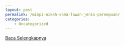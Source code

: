 ```yaml
---
layout: post
permalink: /mimpi-nikah-sama-lawan-jenis-perempuan/
categories:
    - Uncategorized
---
```


[Baca Selengkapnya](/05)